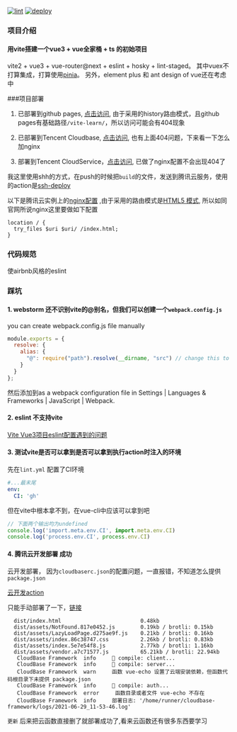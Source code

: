 [![lint](https://github.com/tyler4400/vite-learn/actions/workflows/lint.yml/badge.svg)](https://github.com/tyler4400/vite-learn/actions/workflows/lint.yml)
[![deploy](https://github.com/tyler4400/vite-learn/actions/workflows/deploy.yml/badge.svg)](https://github.com/tyler4400/vite-learn/actions/workflows/deploy.yml)

### 项目介绍
#### 用vite搭建一个vue3 + vue全家桶 + ts 的初始项目
vite2 + vue3 + vue-router@next + eslint + hosky + lint-staged。
其中vuex不打算集成，打算使用[pinia](https://github.com/posva/pinia)。
另外，element plus 和 ant design of vue还在考虑中

###项目部署
1. 已部署到github pages, [点击访问](https://tyler4400.github.io/vite-learn/), 由于采用的history路由模式，且github pages有基础路径`/vite-learn/`，所以访问可能会有404现象

2. 已部署到Tencent Cloudbase, [点击访问](https://helloworld-7gdt5hd730eba3c7-1302238818.tcloudbaseapp.com/dist/), 也有上面404问题，下来看一下怎么加nginx

3. 部署到Tencent CloudService，[点击访问](http://49.234.117.123:3000/home), 已做了nginx配置不会出现404了

我这里使用shh的方式，在push的时候把`build`的文件，发送到腾讯云服务，使用的action是[ssh-deploy](https://github.com/easingthemes/ssh-deploy)

以下是腾讯云实例上的[nginx配置](https://blog.csdn.net/Nirvana_lss/article/details/103959543) ,由于采用的路由模式是[HTML5 模式](https://next.router.vuejs.org/zh/guide/essentials/history-mode.html#html5-%E6%A8%A1%E5%BC%8F), 所以如同官网所说nginx这里要做如下配置
```nginx
location / {
  try_files $uri $uri/ /index.html;
}
```


### 代码规范
使airbnb风格的eslint


### 踩坑
#### 1. webstorm 还不识别vite的@别名，但我们可以创建一个`webpack.config.js`
 you can create webpack.config.js file manually
```js
module.exports = {
  resolve: {
    alias: {
      "@": require("path").resolve(__dirname, "src") // change this to your folder path
    }
  }
};
```
然后添加到as a webpack configuration file in Settings | Languages & Frameworks | JavaScript | Webpack.

#### 2. eslint 不支持vite
[Vite Vue3项目eslint配置遇到的问题](https://www.cnblogs.com/Jingge/p/14927175.html)

#### 3. 测试vite是否可以拿到是否可以拿到执行action时注入的环境
先在`lint.yml` 配置了CI环境
```yaml
#...最末尾
env:
  CI: 'gh'
```
但在vite中根本拿不到，在vue-cli中应该可以拿到吧
```js
// 下面两个输出均为undefined
console.log('import.meta.env.CI', import.meta.env.CI)
console.log('process.env.CI', process.env.CI)
```

#### 4. 腾讯云开发部署 成功

云开发部署， 因为`cloudbaserc.json`的配置问题，一直报错，不知道怎么提供`package.json`

[云开发action](https://github.com/marketplace/actions/tencent-cloudbase-github-action)

只能手动部署了一下，[链接](https://helloworld-7gdt5hd730eba3c7-1302238818.tcloudbaseapp.com/dist/)


```
  dist/index.html                         0.48kb
  dist/assets/NotFound.817e0452.js        0.19kb / brotli: 0.15kb
  dist/assets/LazyLoadPage.d275ae9f.js    0.21kb / brotli: 0.16kb
  dist/assets/index.86c38747.css          2.26kb / brotli: 0.83kb
  dist/assets/index.5e7e54f8.js           2.77kb / brotli: 1.16kb
  dist/assets/vendor.a7c71577.js          65.21kb / brotli: 22.94kb
   CloudBase Framework  info     🧬 compile: client...
   CloudBase Framework  info     🧬 compile: server...
   CloudBase Framework  warn     函数 vue-echo 设置了云端安装依赖，但函数代码根目录下未提供 package.json
   CloudBase Framework  info     🧬 compile: auth...
   CloudBase Framework  error     函数目录或者文件 vue-echo 不存在
   CloudBase Framework  info     部署日志: '/home/runner/cloudbase-framework/logs/2021-06-29_11-53-46.log'
```
`更新` 后来把云函数直接删了就部署成功了,看来云函数还有很多东西要学习
